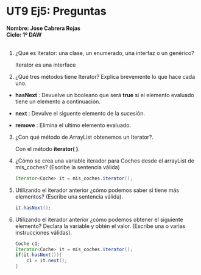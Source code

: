 # UT9 Ej5: Preguntas


**Nombre: Jose Cabrera Rojas**<br>
**Ciclo: 1º DAW**<br><br>


1. ¿Qué es Iterator: una clase, un enumerado, una interfaz o un genérico?

    Iterator es una interface

2. ¿Qué tres métodos tiene Iterator? Explica brevemente lo que hace cada uno.

- **hasNext** : Devuelve un booleano que será **true** si el elemento evaluado tiene un elemento a continuación.

- **next** : Devulve el siguente elemento de la sucesión.

- **remove** : Elimina el ultimo elemento evaluado.

3. ¿Con qué método de ArrayList obtenemos un Iterator?.

    Con el método **iterator( )**.

4. ¿Cómo se crea una variable iterador para Coches desde el arrayList de mis_coches? (Escribe la sentencia válida)

    ```java
    Iterator<Coche> it = mis_coches.iterator();
    ```

5. Utilizando el iterador anterior ¿cómo podemos saber si tiene más elementos? (Escribe una sentencia válida).

    ```java
    it.hasNext();
    ```

6. Utilizando el iterador anterior ¿cómo podemos obtener el siguiente elemento? Declara la variable y obtén el valor. (Escribe una o varias instrucciones válidas).

    ```java
    Coche c1;
    Iterator<Coche> it = mis_coches.iterator();
    if(it.hasNext()){
        c1 = it.next();
    }
    ```
